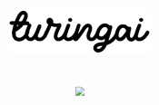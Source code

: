 <h1 align="center">
  <div align="center">
    <br />
    <p>
      <img width="250" src="https://raw.githubusercontent.com/AtomLabss/TuringAI/main/assets/images/turingai.png?s=100&v=4" />
    </p>
  </div>
</h1>

<h1 align="center">
    <p align="center">
        <img src="https://img.shields.io/static/v1?label=status&message=alpha&color=purple">
    </p>
</h1>

<!-- > [!WARNING]
> **i dont know whats in this project nor does it seem to have anything useful from last i remember so use with caution** -->